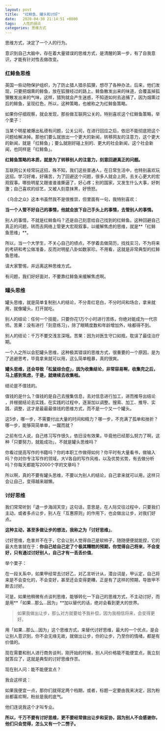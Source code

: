 ```yaml
---
layout: post
title:  "红鲱鱼、罐头和讨好"
date:   2020-04-30 21:14:51 +0800
tags:   人性的弱点
categories: 思维方式
---
```


思维方式，决定了一个人的行为。

意识到自己大脑中，存在着大量错误的思维方式，是清醒的第一步，有了自我意识，才能有针对性去做改变。

### 红鲱鱼思维

英国一些动物保护组织，为了防止猎人猎杀狐狸，想尽了各种办法，后来，他们发现，只要把烟熏的鲱鱼，放在狐狸经过的路上。鲱鱼散发出来的味道，会覆盖掉狐狸散发出来的气味，这样，猎狗就会产生迷惑，不知道如何去追捕了。因为烟熏过后的鲱鱼，呈现红色，所以，这种策略，也被称之为红鲱鱼策略。

如果你仔细观察，就会发现，那些做互联网公关的，特别喜欢这个红鲱鱼策略，举个栗子：

当某个明星被爆出私德有问题，公关公司，在进行回应之后，依旧不能彻底把这个问题给解决掉。那他们要么就放出一个更大的新闻，转移网友的注意力，这个更大的新闻，就是「红鲱鱼」；要么就刚好碰上别的、更大的社会新闻，这个社会新闻，也同样是「红鲱鱼」。

**红鲱鱼策略的本质，就是为了转移别人的注意力，刻意回避真正的问题。**

互联网公关经常玩这招，殊不知，我们这些普通人，在日常生活中，也特别喜欢玩这招。学习好难，好痛苦，为了回避这个问题，很多人就会上网，去关心更大的宏观叙事。哪些明星又跟谁谁谁撕逼了，好心疼；别的国家，又发生什么大事，好刺激；自己喜欢的综艺，又被人刻意抹黑，好愤怒。

《乌合之众》这本书虽然我不是很推崇，但里面有一句，我特别喜欢：

**当一个人管不好自己的事情，他就会放下自己手头上的事情，去管别人的事情。**

别人的事情，不就是红鲱鱼吗？还是自己刻意给自己找到的红鲱鱼。这种回避自己真正的问题，转而去网络上管更大宏观叙事，以缓解焦虑的思维，就是**「红鲱鱼思维」**。

所以，当一个大学生，不关心自己的绩点，不学着去做简历，找找实习，不为将来的考研和考公做准备，反而对明星八卦如数家珍。不用看，这就是非常典型的红鲱鱼思维。

请大家警惕，并远离这种思维方式。

有问题，我们好好面对，不要靠红鲱鱼来缓解焦虑啊。

### 罐头思维

罐头思维，就是简单复制别人的结论，不分青红皂白，不分时间和场合，拿来就用，就像罐头，打开就吃。

别人的结论：任何一个技能，只要你花1万个小时进行苦练，你绝对能成为一代宗师。苦果：没有进行「刻意练习」，除了眼睛度数和年龄增加外，啥都得不到。

别人的结论：千万不要交浅言深哦。苦果：因为对医生守口如瓶，耽误了最佳治疗期。

一个人之所以会犯罐头思维，这种极其错误的思维方式，很重要的一个原因，是为了逃避思考，毕竟拿来就可以用，这么简单粗暴，真的很爽。

**罐头思维，还会导致「松鼠综合症」，因为收集结论，非常容易啊，收集完之后，马上感到焦虑，于是，就继续去收集啦。**

结论是不值钱的。

值钱的是什么？值钱的是自己去搜集信息，去对信息进行加工，进而推导出结论 ，并根据结论去实践，在实践的过程中，逐渐加以调整。搜索、加工、推导、实践、调整，这才是最最最值钱的思维方式，而不是一个又一个罐头。

这5步，哪一步，不需要付出大量的时间和精力？哪一步，不充满了孤单和挫折？哪一步，能够简简单单，一蹴而就？

之前有位人说，自己练习写作很久，依旧没有效果，毕竟他已经那么努力了啊，这种「只要努力，就能成功」，不就是罐头思维吗？

你看过提高写作的书籍吗？你的本职工作做得如何？你平时有大量看书，做输入吗？你对你专注写作的领域，大V各自的写作风格，以及优势劣势，有去做分析吗？你每天都能写2000个字的文章吗？

所以啊，真的不要有罐头思维，不要以为别人的结论，自己拿来就可以用，这样只会让自己，变得越来越懒。

### 讨好思维

我们常常听到「退一步海阔天空」这句话，意思是，在人际交往过程中，只要我们主动，或者多点让步，别人在「互惠原则」的作用下，也会做出让步，对我们好点。

**这种主动，甚至多做让步的想法，我称之为「讨好思维」**。

讨好思维，危害并不在于，它会让别人觉得自己是软柿子，随随便便就能捏，它的最大危害就在于：**你自己给自己定了个极其糟糕的预期，你觉得自己将来，不会变好，只有通过讨好别人，自己才有一丢丢价值**。

举个栗子：

在一段关系中，如果甲经常去讨好乙，对乙言听计从，潜台词是，甲认定，自己将来是不会变化的，不会变好，甚至还会变得更糟，正是有了这样的预期，导致甲不断去讨好。

可是，如果他稍微有点谈判思维，能够转化一下自己的思维方式，不主动讨好，而是用**「如果...那么...因为」**加以替代的话，绝对会看到更大的世界。

>如果我做出让步，那么对方就要给予我补偿，因为我相信将来，会变得更好。

用「如果...那么...因为」这个思维方式，来替代讨好思维，最大的一个优点，是会让别人意识到，你不会无缘无故，就做出让步，你的让步，乃至你的情绪，都是有价值的。

现在需要和别人进行商务谈判，刚开始的时候，别人问价格能不能便宜点，我立刻就答应了，这就是典型的讨好思维作祟。

现在别人问：能不能便宜点？

我会这样说：

如果我便宜一点，那你们就得定两个档期，或者，标题一定要由我来决定，因为粉丝都喜欢啊，粉丝是我的底气。

他们连说我这个才叫专业。

**所以，千万不要有讨好思维，更不要经常做出让步和妥协，因为别人不会感谢你，他们只会觉得，怎么又有一个二愣子。**

